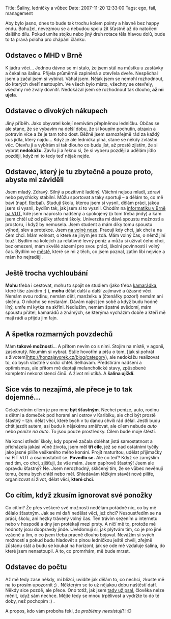 Title: Šaliny, ledničky a vůbec
Date: 2007-11-20 12:33:00
Tags: ego, fail, management

Aby bylo jasno, dnes to bude tak trochu kolem pointy a hlavně bez happy endu. Bohužel, nevezmou se a nebudou spolu žít šťastně až do natočení dalšího dílu. Pokud umíte stojku nebo jiný druh rotace těla hlavou dolů, bude to ta pravá poloha pro chápání článku.

## Odstavec o MHD v Brně

K jádru věci… Jednou dávno se mi stalo, že jsem stál na můstku u zastávky a čekal na šalinu. Přijela průměrně zaplněná a otevřela dveře. Nespěchal jsem a začal jsem si vybírat. Váhal jsem. Nějak jsem se nemohl rozhodnout, do kterých dveří nastoupím. Ve všech bylo místo, všechny se otevřely, všechny mě zvaly dovnitř. Nedokázal jsem se rozhodnout tak dlouho, **až mi ujela**.

## Odstavec o divokých nákupech

Jiný příběh. Jako obyvatel kolejí nemívám přeplněnou ledničku. Občas se ale stane, že se vybavím na delší dobu, že si koupím pochutin, [otravin]({filename}2007-10-12_ziva-polivka.md) a potravin více a že je tam toho dost. Běžně jsem samozřejmě rád za každý kus jídla, který najdu… Když je ale lednička plná, stane se někdy zvláštní věc. Otevřu ji a vybírám si tak dlouho co budu jíst, až prostě zjistím, že si vybrat **nedokážu**. Zavřu ji a řeknu si, že si vyberu později a udělám jídlo později, když mi to tedy teď nějak nejde.

## Odstavec, který je tu zbytečně a pouze proto, abyste mi záviděli

Jsem mladý. Zdravý. Silný a pozitivně laděný. Všichni nejsou mladí, zdraví nebo psychicky stabilní. Můžu sportovat a taky sportuji – a dělám to, co mě baví (např. [florbal](http://www.cesa.vutbr.cz/sporty.php?sportcode=florbal)). Studuji školu, kterou jsem si vysnil, dělám práci, jakou jsem si vysnil, bydlím tak, jak jsem si to vysnil. Chodím na [informatiku v Brně na VUT](http://www.fit.vutbr.cz/), kde jsem naprosto nadšený a spokojený (o tom třeba jindy) a kam jsem chtěl už od půlky střední školy. Univerzita mi dává spoustu možností a prostoru, i když by nemusela. Jsem student a mám díky tomu spoustu výhod, slev a protekce. Jsem [na volné noze](http://www.javorek.net/). Pracuji kdy chci, jak chci a na čem chci. Mám volnost, o které se jiným jen zdá. Mám volný čas, o němž jiní touží. Bydlím na kolejích za relativně levný peníz a můžu si užívat čeho chci, bez omezení, mám skvělé zázemí pro svou práci, školní povinnosti i volný čas. Bydlím ve [městě](http://www.brno.cz/), které se mi z těch, co jsem poznal, zatím líbí nejvíce a mám ho nejraději.

## Ještě trocha vychloubání

**Mohu** třeba i cestovat, mohu to spojit se studiem (jako třeba [kamarádka](http://mladice.blog.cz/), které tiše závidím ;) ), **mohu** dělat další a další zajímavé a úžasné věci. Nemám svou rodinu, nemám děti, manželku a (čtenářky pozor!) nemám ani slečnu. O nikoho se nestarám. Dávám najíst jen sobě a když budu hodně líný, umře mi kytka na skříni. Nedlužím, nemám špatné svědomí, mám spoustu přátel, kamarádů a známých, se kterýma vycházím dobře a kteří mě mají rádi a přijdu jim fajn.

## A špetka rozmarných povzdechů

Mám **takové možnosti**… A přitom nevím co s nimi. Stojím na místě, v agonii, zaseknutý. Neumím si vybrat. Stále hovořím a píšu o tom, [jak si pohrát s životem]http://honzajavorek.cz/blog/category), ale nedokážu realizovat to, co bych vlastně v srdci chtěl. Selhávám. Předstírám nadšení a optimismus, ale přitom mě deptají melancholické stavy, způsobené kompletní nekonzistencí činů. A život mi utíká. A **šalina ujíždí**.

## Sice vás to nezajímá, ale přece je to tak dojemné…

Celoživotním cílem je pro mne **být šťastným**. Nechci peníze, auto, rodinu s dětmi a domeček pod horami ani ostrov v Karibiku, ale chci být prostě šťastný – tzn. dělat věci, které bych v tu danou chvíli rád dělal. Jestli budu chtít jezdit autem, asi budu k nějakému směřovat, ale cílem nebude *auto* nebo *peníze na auto*. To jsou pouze prostředky. Cílem bude moje štěstí.

Na konci střední školy, kdy poprvé začala doléhat jistá samostatnost a přicházela jakási vůně života, jsem měl **tři cíle**, jež se nad ostatními tyčily jako jasné pilíře veškerého mého konání. Projít maturitou, udělat přijímačky na FIT VUT a osamostatnit se. **Povedlo se.** Ale co teď? Když se zamýšlím nad tím, co chci, zjišťuji, že vše mám. Jsem papírově šťastný! Jsem ale opravdu šťastný? Ne. Jsem nerozhodný, sklíčený tím, že se vůbec nevěnuji tomu, čemu bych chtěl nebo měl. Shledávám těžkým stavět nové pilíře, organizovat si život, dělat věci, **které chci**.

## Co cítím, když zkusím ignorovat své ponožky

Co cítím? Že přes veškeré své možnosti nedělám pořádně nic, co by mě dělalo šťastným. Jak se mi daří nedělat věci, jež chci? Nesoustředím se na práci, školu, ani hezky trávený volný čas. Ten trávím sezením u internetu nebo v hospodě a dny jen protékají mezi prsty. A ničí mě to, protože mé hodnoty jsou doopravdy jinde. Uvědomuji si, jak plýtvám tím, co je pro jiné vzácné a tím, o co jsem třeba pracně dlouho bojoval. Nevážím si svých možností a pokud budu hladovět s plnou ledničkou ještě chvíli, zřejmě zůstanu stát a budu se koukat na horizont, jak se ode mě vzdaluje šalina, do které jsem nenastoupil. A to, co promrhám, mě bude mrzet.

## Odstavec do počtu

Až mě tedy zase někdy, mí blízcí, uvidíte jak dělám to, co nechci, zkuste mě na to prosím upozornit ;) . Některým se to už nějakou dobu naštěstí daří. Někdy sice pozdě, ale přece. Ono totiž, jak jsem [tady už psal]({filename}2007-11-02_problemy-neexistuji-iv.md), člověka nelze měnit, když sám nechce. Mějte tedy se mnou trpělivost a vydržte to do té doby, než pochopím :) .

A propos, kdo vám proboha řekl, že *problémy neexistují*?! :D
